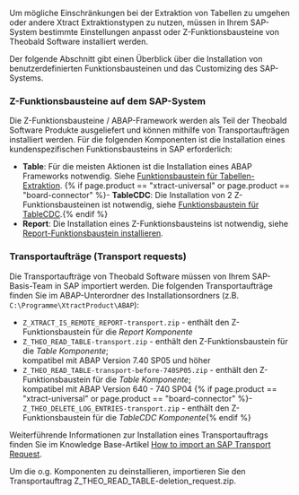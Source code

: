 Um mögliche Einschränkungen bei der Extraktion von Tabellen zu umgehen oder andere Xtract Extraktionstypen zu nutzen, 
müssen in Ihrem SAP-System bestimmte Einstellungen anpasst oder Z-Funktionsbausteine von Theobald Software installiert werden.

Der folgende Abschnitt gibt einen Überblick über die Installation von benutzerdefinierten Funktionsbausteinen und das Customizing des SAP-Systems.


### Z-Funktionsbausteine auf dem SAP-System

Die Z-Funktionsbausteine / ABAP-Framework werden als Teil der Theobald Software Produkte ausgeliefert und können mithilfe von Transportaufträgen installiert werden.
Für die folgenden Komponenten ist die Installation eines kundenspezifischen Funktionsbausteins in SAP erforderlich:

- **Table**: Für die meisten Aktionen ist die Installation eines ABAP Frameworks notwendig. Siehe [Funktionsbaustein für Tabellen-Extraktion](./sap-customizing/funktionsbaustein-fuer-table-extraktion). 
{% if page.product == "xtract-universal" or page.product == "board-connector" %}- **TableCDC**: Die Installation von 2 Z-Funktionsbausteinen ist notwendig, siehe [Funktionsbaustein für TableCDC](./sap-customizing/funktionsbaustein-fuer-tablecdc).{% endif %}
- **Report**: Die Installation eines Z-Funktionsbausteins ist notwendig, siehe [Report-Funktionsbaustein installieren](./sap-customizing/report-funktionsbaustein-installieren).

### Transportaufträge (Transport requests)
Die Transportaufträge von Theobald Software müssen von Ihrem SAP-Basis-Team in SAP importiert werden.
Die folgenden Transportaufträge finden Sie im ABAP-Unterordner des Installationsordners (z.B. `C:\Programme\XtractProduct\ABAP`):

- `Z_XTRACT_IS_REMOTE_REPORT-transport.zip` - enthält den Z-Funktionsbaustein für die *Report Komponente*
- `Z_THEO_READ_TABLE-transport.zip` - enthält den Z-Funktionsbaustein für die *Table Komponente*; <br>kompatibel mit ABAP Version 7.40 SP05 und höher
- `Z_THEO_READ_TABLE-transport-before-740SP05.zip` - enthält den Z-Funktionsbaustein für die *Table Komponente*; <br> kompatibel mit ABAP Version 640 - 740 SP04 
{% if page.product == "xtract-universal" or page.product == "board-connector" %}- `Z_THEO_DELETE_LOG_ENTRIES-transport.zip` - enthält den Z-Funktionsbaustein für die *TableCDC Komponente*{% endif %}

Weiterführende Informationen zur Installation eines Transportauftrags finden Sie im Knowledge Base-Artikel [How to import an SAP Transport Request](https://kb.theobald-software.com/sap/how-to-import-an-sap-transport-request-with-the-transport-management-system-stms). <br>

Um die o.g. Komponenten zu deinstallieren, importieren Sie den Transportauftrag Z_THEO_READ_TABLE-deletion_request.zip.
